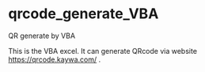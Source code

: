 # qrcode_generate_VBA
QR generate by VBA 

This is the VBA excel. It can generate QRcode via website https://qrcode.kaywa.com/ .
